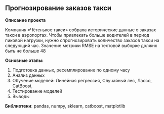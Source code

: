 ## Прогнозирование заказов такси

**Описание проекта**

Компания «Чётенькое такси» собрала исторические данные о заказах такси в аэропортах. Чтобы привлекать больше водителей в период пиковой нагрузки, нужно спрогнозировать количество заказов такси на следующий час. Значение метрики RMSE на тестовой выборке должно быть не больше 48

**Основные этапы:**

1. Подготовка данных, ресемплирование по одному часу
2. Анализ данных
3. Обучение моделей: Линейная регрессия, Случайный лес, Лассо, CatBoost,
4. Тестирование моделей
5. Выводы

**Библиотеки:** pandas, numpy, sklearn, catboost,  matplotlib
